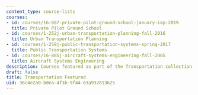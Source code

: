 ```yaml
---
content_type: course-lists
courses:
- id: courses/16-687-private-pilot-ground-school-january-iap-2019
  title: Private Pilot Ground School
- id: courses/1-252j-urban-transportation-planning-fall-2016
  title: Urban Transportation Planning
- id: courses/1-258j-public-transportation-systems-spring-2017
  title: Public Transportation Systems
- id: courses/16-885j-aircraft-systems-engineering-fall-2005
  title: Aircraft Systems Engineering
description: Courses featured as part of the Transportation collection.
draft: false
title: Transportation Featured
uid: 36c4e2a0-b0ea-4f3b-9f44-63a937813625
---
```

